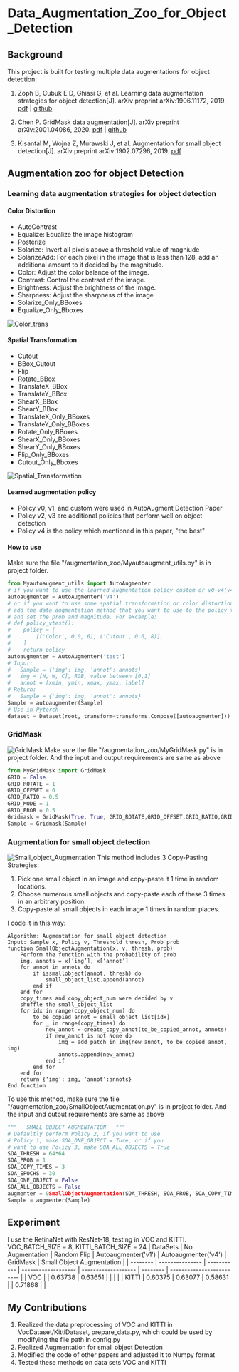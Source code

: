 # Data_Augmentation_Zoo_for_Object_Detection
## Background

This project is built for testing multiple data augmentations for object detection:
1. Zoph B, Cubuk E D, Ghiasi G, et al. Learning data augmentation strategies for object detection[J]. arXiv preprint arXiv:1906.11172, 2019.
[pdf](https://arxiv.org/pdf/1906.11172.pdf "pdf") | [github](https://github.com/tensorflow/tpu/blob/master/models/official/detection/utils/autoaugment_utils.py#L15 "pdf")

2. Chen P. GridMask data augmentation[J]. arXiv preprint arXiv:2001.04086, 2020.
[pdf](https://arxiv.org/pdf/2001.04086.pdf "pdf") | [github](https://github.com/akuxcw/GridMask "github")

3. Kisantal M, Wojna Z, Murawski J, et al. Augmentation for small object detection[J]. arXiv preprint arXiv:1902.07296, 2019.
[pdf](https://arxiv.org/pdf/1902.07296.pdf "pdf")

## Augmentation zoo for object Detection
### Learning data augmentation strategies for object detection

#### Color Distortion
  - AutoContrast
  - Equalize: Equalize the image histogram
  - Posterize
  - Solarize: Invert all pixels above a threshold value of magniude
  - SolarizeAdd: For each pixel in the image that is less than 128, add an additional amount to it decided by the magnitude.
  - Color: Adjust the color balance of the image.
  - Contrast: Control the contrast of the image.
  - Brightness: Adjust the brightness of the image.
  - Sharpness: Adjust the sharpness of the image
  - Solarize_Only_BBoxes
  - Equalize_Only_Bboxes
  
![Color_trans](github.com/zzl-pointcloud/Data_Augmentation_Zoo_for_Object_Detection/blob/master/show_img/Color_trans.png)

#### Spatial Transformation
  - Cutout
  - BBox_Cutout
  - Flip
  - Rotate_BBox
  - TranslateX_BBox                                                    
  - TranslateY_BBox                                             
  - ShearX_BBox                                                          
  - ShearY_BBox 
  - TranslateX_Only_BBoxes
  - TranslateY_Only_BBoxes
  - Rotate_Only_BBoxes
  - ShearX_Only_BBoxes
  - ShearY_Only_BBoxes
  - Flip_Only_BBoxes
  - Cutout_Only_Bboxes
  
![Spatial_Transformation](https://raw.githubusercontent.com/zzl-pointcloud/Data_Augmentation_Zoo_for_Object_Detection/master/show_img/Geo_Trans.png)
#### Learned augmentation policy
  - Policy v0, v1, and custom were used in AutoAugment Detection Paper
  - Policy v2, v3 are additional policies that perform well on object detection
  - Policy v4 is the policy which mentioned in this paper, "the best"
  
#### How to use
  
  Make sure the file "/augmentation_zoo/Myautoaugment_utils.py" is in project folder.
  ```python
  from Myautoaugment_utils import AutoAugmenter
  # if you want to use the learned augmentation policy custom or v0-v4(v4 was recommended):
  autoaugmenter = AutoAugmenter('v4')
  # or if you want to use some spatial transformation or color distortion data augmentation，
  # add the data augmentation method that you want to use to the policy_test in Myautoaugment_utils.py 
  # and set the prob and magnitude. For excample:
  # def policy_vtest():
  #    policy = [
  #        [('Color', 0.0, 6), ('Cutout', 0.6, 8)],
  #    ]
  #    return policy
  autoaugmenter = AutoAugmenter('test')
  # Input: 
  #   Sample = {'img': img, 'annot': annots}
  #   img = [H, W, C], RGB, value between [0,1]
  #   annot = [xmin, ymin, xmax, ymax, label]
  # Return:
  #   Sample = {'img': img, 'annot': annots}
  Sample = autoaugmenter(Sample)
  # Use in Pytorch
  dataset = Dataset(root, transform=transforms.Compose([autoaugmenter]))
 ```

### GridMask
![GridMask](https://raw.githubusercontent.com/zzl-pointcloud/Data_Augmentation_Zoo_for_Object_Detection/master/show_img/GridMask_Trans.png)
Make sure the file "/augmentation_zoo/MyGridMask.py" is in project folder. And the input and output requirements are same as above
```python
from MyGridMask import GridMask
GRID = False
GRID_ROTATE = 1
GRID_OFFSET = 0
GRID_RATIO = 0.5
GRID_MODE = 1
GRID_PROB = 0.5
Gridmask = GridMask(True, True, GRID_ROTATE,GRID_OFFSET,GRID_RATIO,GRID_MODE,GRID_PROB)
Sample = Gridmask(Sample)
```

### Augmentation for small object detection
![Small_object_Augmentation](https://raw.githubusercontent.com/zzl-pointcloud/Data_Augmentation_Zoo_for_Object_Detection/master/show_img/Small_Object.png)
This method includes 3 Copy-Pasting Strategies:

1. Pick one small object in an image and copy-paste it 1 time in random locations. 
2. Choose numerous small objects and copy-paste each of these 3 times in an arbitrary position. 
3. Copy-paste all small objects in each image 1 times in random places.

I code it in this way:
```
Algorithm: Augmentation for small object detection
Input: Sample x, Policy v, Threshold thresh, Prob prob
function SmallObjectAugmentation(x, v, thresh, prob)
	Perform the function with the probability of prob
	img, annots = x[‘img’], x[‘annot’]
	for annot in annots do
		if issmallobject(annot, thresh) do
			small_object_list.append(annot)
		end if
	end for
	copy_times and copy_object_num were decided by v
	shuffle the small_object_list
	for idx in range(copy_object_num) do
		to_be_copied_annot = small_object_list[idx]
		for _ in range(copy_times) do
			new_annot = create_copy_annot(to_be_copied_annot, annots)
			if new_annot is not None do
				img = add_patch_in_img(new_annot, to_be_copied_annot, img)
				annots.append(new_annot)
			end if
		end for
	end for
	return {‘img’: img, ‘annot’:annots}
End function 
```
To use this method, make sure the file "/augmentation_zoo/SmallObjectAugmentation.py" is in project folder. And the input and output requirements are same as above
```python
"""   SMALL OBJECT AUGMENTATION   """
# Defaultly perform Policy 2, if you want to use   
# Policy 1, make SOA_ONE_OBJECT = Ture, or if you 
# want to use Policy 3, make SOA_ALL_OBJECTS = True
SOA_THRESH = 64*64
SOA_PROB = 1
SOA_COPY_TIMES = 3
SOA_EPOCHS = 30
SOA_ONE_OBJECT = False
SOA_ALL_OBJECTS = False
augmenter = 0SmallObjectAugmentation(SOA_THRESH, SOA_PROB, SOA_COPY_TIMES, SOA_EPOCHS, SOA_ALL_OBJECTS, SOA_ONE_OBJECT)
Sample = augmenter(Sample)
```

## Experiment
I use the RetinaNet with ResNet-18, testing in VOC and KITTI. VOC_BATCH_SIZE = 8, KITTI_BATCH_SIZE = 24
| DataSets | No Augmentation | Random Flip | Autoaugmenter('v1') | Autoaugmenter('v4') | GridMask | Small Object Augmentation |
| -------- | --------------- | ----------- | ------------------- | ------------------- | -------- | ------------------------- |
|    VOC   |                 |   0.63738   |       0.63651       |                     |          |                           | 
|   KITTI  |     0.60375     |   0.63077   |       0.58631       |                     |  0.71868 |                           |

## My Contributions
1. Realized the data preprocessing of VOC and KITTI in VocDataset/KittiDataset, prepare_data.py, which could be used by modifying the file path in config.py
2. Realized Augmentation for small object Detection
3. Modified the code of other papers and adjusted it to Numpy format
4. Tested these methods on data sets VOC and KITTI
